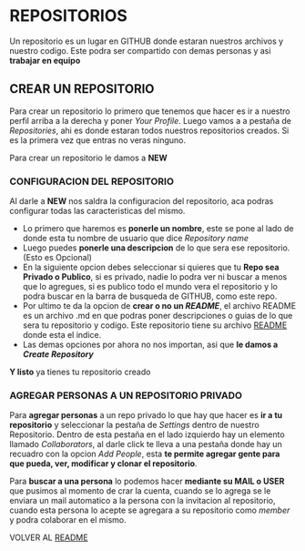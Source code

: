 # REPOSITORIOS

Un repositorio es un lugar en GITHUB donde estaran nuestros archivos y nuestro codigo. Este podra ser compartido con demas personas y asi **trabajar en equipo**

## CREAR UN REPOSITORIO

Para crear un repositorio lo primero que tenemos que hacer es ir a nuestro perfil arriba a la derecha y poner *Your Profile*.
Luego vamos a a pestaña de *Repositories*, ahi es donde estaran todos nuestros repositorios creados. Si es la primera vez que entras no veras ninguno.

Para crear un repositorio le damos a **NEW**

### CONFIGURACION DEL REPOSITORIO

Al darle a **NEW** nos saldra la configuracion del repositorio, aca podras configurar todas las caracteristicas del mismo.

- Lo primero que haremos es **ponerle un nombre**, este se pone al lado de donde esta tu nombre de usuario que dice *Repository name*
- Luego puedes **ponerle una descripcion** de lo que sera ese repositorio. (Esto es Opcional)
- En la siguiente opcion debes seleccionar si quieres que tu **Repo sea Privado o Publico**, si es privado, nadie lo podra ver ni buscar a menos que lo agregues, si es publico todo el mundo vera el repositorio y lo podra buscar en la barra de busqueda de GITHUB, como este repo.
- Por ultimo te da la opcion de **crear o no un *README***, el archivo README es un archivo .md en que podras poner descripciones o guias de lo que sera tu repositorio y codigo. Este repositorio tiene su archivo [README](README.md) donde esta el indice.
- Las demas opciones por ahora no nos importan, asi que **le damos a *Create Repository***

**Y listo** ya tienes tu repositorio creado

### AGREGAR PERSONAS A UN REPOSITORIO PRIVADO

Para **agregar personas** a un repo privado lo que hay que hacer es **ir a tu repositorio** y seleccionar la pestaña de *Settings* dentro de nuestro Repositorio. Dentro de esta pestaña en el lado izquierdo hay un elemento llamado *Collaborators*, al darle click te lleva a una pestaña donde hay un recuadro con la opcion *Add People*, esta **te permite agregar gente para que pueda, ver, modificar y clonar el repositorio**.

Para **buscar a una persona** lo podemos hacer **mediante su MAIL o USER** que pusimos al momento de crar la cuenta, cuando se lo agrega se le enviara un mail automatico a la persona con la invitacion al repositorio, cuando esta persona lo acepte se agregara a su repositorio como *member* y podra colaborar en el mismo.

VOLVER AL [README](README.md#indice)
